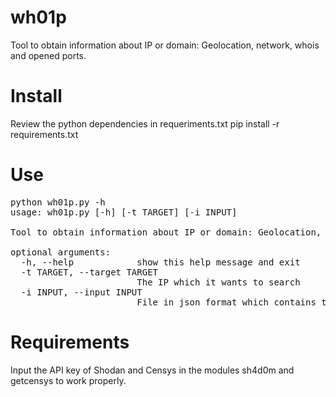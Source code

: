 # wh01p
Tool to obtain information about IP or domain: Geolocation, network, whois and opened ports.
# Install
Review the python dependencies in requeriments.txt
pip install -r requirements.txt
# Use
<pre>
python wh01p.py -h
usage: wh01p.py [-h] [-t TARGET] [-i INPUT]

Tool to obtain information about IP or domain: Geolocation, network, whois and open ports

optional arguments:
  -h, --help            show this help message and exit
  -t TARGET, --target TARGET
                        The IP which it wants to search
  -i INPUT, --input INPUT
                        File in json format which contains the domains or IP to obtain a piece of information </pre>
                 
# Requirements

Input the API key of Shodan and Censys in the modules sh4d0m and getcensys to work properly.
